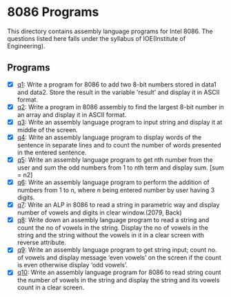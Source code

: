 # 8086 Programs

This directory contains assembly language programs for Intel 8086. The questions listed here falls under the syllabus of IOE(Institute of Engineering).

## Programs

- [x] [q1](q1.asm): Write a program for 8086 to add two 8-bit numbers stored in data1 and data2. Store the result in the variable 'result' and display it in ASCII format.
- [x] [q2](q2.asm): Write a program in 8086 assembly to find the largest 8-bit number in an array and display it in ASCII format.
- [x] [q3](q3.asm): Write an assembly language program to input string and display it at middle of the screen.
- [x] [q4](q4.asm): Write an assembly language program to display words of the sentence in separate lines and to count the number of words presented in the entered sentence.
- [x] [q5](q5.asm): Write an assembly language program to get nth number from the user and sum the odd numbers from 1 to nth term and display sum. [sum = n2]
- [x] [q6](q6.asm): Write an assembly language program to perform the addition of numbers from 1 to n, where n being entered number by user having 3 digits.
- [x] [q7](q7.asm): Write an ALP in 8086 to read a string in parametric way and display number of vowels and digits in clear window.(2079, Back)
- [x] [q8](q8.asm): Write down an assembly language program to read a string and count the no of vowels in the string. Display the no of vowels in the string and the string without the vowels in it in a clear screen with reverse attribute.
- [x] [q9](q9.asm): Write an assembly language program to get string input; count no. of vowels and display message ‘even vowels’ on the screen if the count is even otherwise display ‘odd vowels’.
- [x] [q10](q10.asm): Write an assembly language program for 8086 to read string count the number of vowels in the string and display the string and its vowels count in a clear screen.
